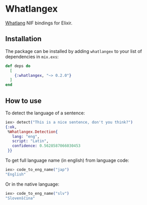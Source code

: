 # Whatlangex

[Whatlang](https://github.com/greyblake/whatlang-rs) NIF bindings for Elixir.

## Installation

The package can be installed by adding `whatlangex` to your list of dependencies in `mix.exs`:

```elixir
def deps do
  [
    {:whatlangex, "~> 0.2.0"}
  ]
end
```

## How to use

To detect the language of a sentence:

```elixir
iex> detect("This is a nice sentence, don't you think?")
{:ok,
 %Whatlangex.Detection{
   lang: "eng",
   script: "Latin",
   confidence: 0.5628587066030453
 }}
```

To get full language name (in english) from language code:

```elixir
iex> code_to_eng_name("jap")
"English"
```

Or in the native language:

```elixir
iex> code_to_eng_name("slv")
"Slovenščina"
```
